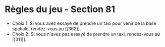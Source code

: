 # Règles du jeu - Section 81

- Choix 1: Si vous avez essayé de prendre un taxi pour venir de la base spatiale, rendez-vous au [[362]].
- Choix 2: Si vous n'avez pas essayé de prendre un taxi, rendez-vous au [[311]].